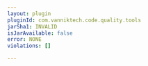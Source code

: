 ```yaml
---
layout: plugin
pluginId: com.vanniktech.code.quality.tools
jarSha1: INVALID
isJarAvailable: false
error: NONE
violations: []

---
```


